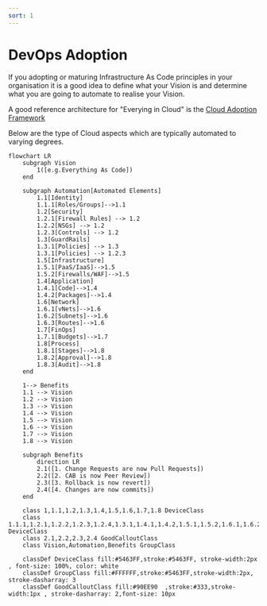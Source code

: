 ```yaml
---
sort: 1
---
```


# DevOps Adoption

If you adopting or maturing Infrastructure As Code principles in your organisation it is a good idea to define what your Vision is and determine what you are going to automate to realise your Vision.

A good reference architecture for "Everying in Cloud" is the [Cloud Adoption Framework](https://learn.microsoft.com/en-us/azure/cloud-adoption-framework/ready/landing-zone/design-areas)

Below are the type of Cloud aspects which are typically automated to varying degrees.  

```mermaid
flowchart LR
    subgraph Vision
        1([e.g.Everything As Code])
    end

    subgraph Automation[Automated Elements]
        1.1[Identity]
        1.1.1[Roles/Groups]-->1.1
        1.2[Security]
        1.2.1[Firewall Rules] --> 1.2
        1.2.2[NSGs] --> 1.2
        1.2.3[Controls] --> 1.2
        1.3[GuardRails]
        1.3.1[Policies] --> 1.3
        1.3.1[Policies] --> 1.2.3    
        1.5[Infrastructure]
        1.5.1[PaaS/IaaS]-->1.5
        1.5.2[Firewalls/WAF]-->1.5
        1.4[Application]
        1.4.1[Code]-->1.4
        1.4.2[Packages]-->1.4
        1.6[Network]
        1.6.1[vNets]-->1.6
        1.6.2[Subnets]-->1.6
        1.6.3[Routes]-->1.6
        1.7[FinOps]
        1.7.1[Budgets]-->1.7
        1.8[Process]
        1.8.1[Stages]-->1.8
        1.8.2[Approval]-->1.8
        1.8.3[Audit]-->1.8
    end
    
    1--> Benefits
    1.1 --> Vision
    1.2 --> Vision
    1.3 --> Vision
    1.4 --> Vision
    1.5 --> Vision
    1.6 --> Vision
    1.7 --> Vision
    1.8 --> Vision

    subgraph Benefits
        direction LR
        2.1([1. Change Requests are now Pull Requests])
        2.2([2. CAB is now Peer Review])
        2.3([3. Rollback is now revert])
        2.4([4. Changes are now commits])
    end

    class 1,1.1,1.2,1.3,1.4,1.5,1.6,1.7,1.8 DeviceClass
    class 1.1.1,1.2.1,1.2.2,1.2.3,1.2.4,1.3.1,1.4.1,1.4.2,1.5.1,1.5.2,1.6.1,1.6.2,1.6.3,1.7.1,1.8.1,1.8.2,1.8.3 DeviceClass
    class 2.1,2.2,2.3,2.4 GoodCalloutClass
    class Vision,Automation,Benefits GroupClass
    
    classDef DeviceClass fill:#5463FF,stroke:#5463FF, stroke-width:2px , font-size: 100%, color: white
    classDef GroupClass fill:#FFFFFF,stroke:#5463FF,stroke-width:2px, stroke-dasharray: 3
    classDef GoodCalloutClass fill:#90EE90	,stroke:#333,stroke-width:1px , stroke-dasharray: 2,font-size: 10px
```